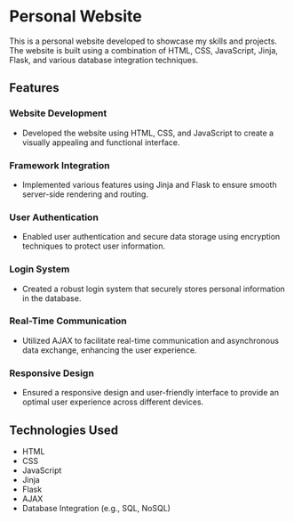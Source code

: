 # Personal Website

This is a personal website developed to showcase my skills and projects. The website is built using a combination of HTML, CSS, JavaScript, Jinja, Flask, and various database integration techniques.

## Features

### Website Development
- Developed the website using HTML, CSS, and JavaScript to create a visually appealing and functional interface.

### Framework Integration
- Implemented various features using Jinja and Flask to ensure smooth server-side rendering and routing.

### User Authentication
- Enabled user authentication and secure data storage using encryption techniques to protect user information.

### Login System
- Created a robust login system that securely stores personal information in the database.

### Real-Time Communication
- Utilized AJAX to facilitate real-time communication and asynchronous data exchange, enhancing the user experience.

### Responsive Design
- Ensured a responsive design and user-friendly interface to provide an optimal user experience across different devices.

## Technologies Used
- HTML
- CSS
- JavaScript
- Jinja
- Flask
- AJAX
- Database Integration (e.g., SQL, NoSQL)
